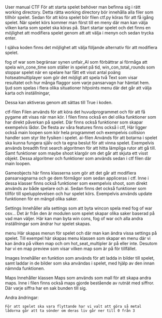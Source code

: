 User manual CTF
För att starta spelet behöver man befinna sig i rätt working directory. Detta rätta working directory bör innehålla alla filer som tillhör spelet. Sedan för att köra spelet bör filen ctf.py köras för att få igång spelet. När spelet körs kommer man först till en meny där man kan välja vilken karta som spelet ska köras på. Start startar spelet och det finns en möjlighet att modifiera spelet genom att att välja i menyn och sedan trycka enter. 

I själva koden finns det möjlighet att välja följande alternativ för att modifiera spelet.

fog of war som begränsar synen
unfair_AI som förbättrar ai förmåga att spela
win_cone_time som ställer in spelet på tid,  win_con_total_rounds som stoppar spelet när en spelare har fått ett visst antal poäng
hotseatmultiplayer som gör det möjligt att spela två
Text som visar resultatet och hur många flaggor som varje pansarvagn har hämtat hem.
ljud som spelas i flera olika situationer
hitpoints 
menu där det går att välja karta och inställningar,

Dessa kan aktiveras genom att sättas till True i koden.



ctf-filen
Filen används för att köra det huvudprogrammet och för att få pygame att visas när man kör. I filen finns också en del olika funktioner som har direkt påverkan på spelet. Där finns också funktioner som skapar exempelvis lådor. De flesta av våra features finns också  i ctf,  Här ligger också main loopen som kör hela programmet och exempelvis collision handler som styr lite fysiken i spelet.
ai-filen 
Används för att botarna i spelet ska kunna fungera själv och ta egna beslut för att vinna spelet. Exempelvis används breadth first search algoritmen för att hitta lämpliga rutor att gå till. Samt funktioner som maybe shoot klargör om det går att skjuta ett visst objekt. Dessa algoritmer och funktioner som  används sedan i ctf filen där main loopen. 

Gameobjects 
här finns klasserna som gör att det går att modifiera pansarvagnarna och ge dem förmågor som sedan appliceras i ctf. Inne i dessa klasser finns också funktioner som exempelvis shoot, som direkt används av både spelare och ai. Sedan finns det också funktioner som tillför till spelupplevelsen och hur spelet körs. Exempelvis används update funktionen för en mängd olika saker.

Settings
Innehåller alla settings som att byta wincon spela med fog of war osv... Det är från den är modulen som spelet skapar olika saker baserad på vad man väljer. Här kan man byta win cons, fog of war och alla andra inställningar som ändrar hur spelet skapas. 

menu
Här skapas menun för spelet och där man kan ändra vissa settings på spelet. Till exempel här skapas menu klassen som skapar en menu där vi kan ändra på vilken map och om hot_seat_multipler är på eller inte. Desutom har vi en map preview som visar vilken map som är på för tillfället.

Images
Innehåller en funktion som används för att ladda in bilder till spelet, samt laddar in de bilder som ska användas i spelet, med hjälp av den innan nämnda funktionen.


Maps
Innehåller klassen Maps som används som mall för att skapa andra maps. Inne i filen finns 
också maps gjorde bestående av rutnät med siffror. Där varje siffra har en sak bunden till sig.


Andra ändringar:

    För att spelet ska vara flyttande har vi valt att göra så metal lådorna går att ta sönder om deras liv går ner till 0 från 3